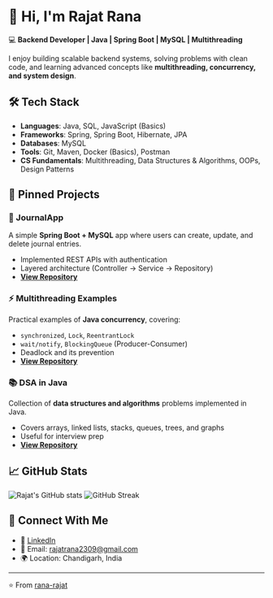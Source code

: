 # 👋 Hi, I'm Rajat Rana  

💻 **Backend Developer | Java | Spring Boot | MySQL | Multithreading**  

I enjoy building scalable backend systems, solving problems with clean code, and learning advanced concepts like **multithreading, concurrency, and system design**.  

## 🛠️ Tech Stack
- **Languages**: Java, SQL, JavaScript (Basics)
- **Frameworks**: Spring, Spring Boot, Hibernate, JPA
- **Databases**: MySQL
- **Tools**: Git, Maven, Docker (Basics), Postman
- **CS Fundamentals**: Multithreading, Data Structures & Algorithms, OOPs, Design Patterns

## 📌 Pinned Projects
### 📰 JournalApp  
A simple **Spring Boot + MySQL** app where users can create, update, and delete journal entries.  
- Implemented REST APIs with authentication  
- Layered architecture (Controller → Service → Repository)  
- **[View Repository](https://github.com/rana-rajat/journalApp)**  

### ⚡ Multithreading Examples  
Practical examples of **Java concurrency**, covering:  
- `synchronized`, `Lock`, `ReentrantLock`  
- `wait/notify`, `BlockingQueue` (Producer-Consumer)  
- Deadlock and its prevention  
- **[View Repository](https://github.com/rana-rajat/Multithreading)**  

### 📚 DSA in Java  
Collection of **data structures and algorithms** problems implemented in Java.  
- Covers arrays, linked lists, stacks, queues, trees, and graphs  
- Useful for interview prep  
- **[View Repository](https://github.com/rana-rajat/dsa)**  

## 📈 GitHub Stats
![Rajat's GitHub stats](https://github-readme-stats.vercel.app/api?username=rana-rajat&show_icons=true&theme=tokyonight)
![GitHub Streak](https://github-readme-streak-stats.herokuapp.com/?user=rana-rajat&theme=dark)

## 🤝 Connect With Me
- 💼 [LinkedIn](https://www.linkedin.com/in/rajat-rana/)  
- 📧 Email: rajatrana2309@gmail.com  
- 🌍 Location: Chandigarh, India  
---
⭐️ From [rana-rajat](https://github.com/rana-rajat)
